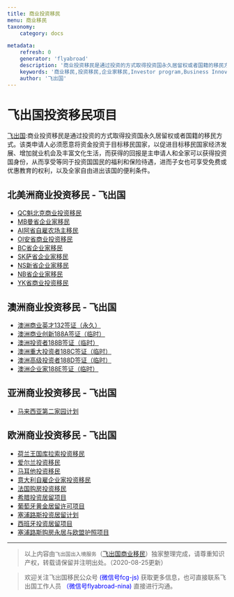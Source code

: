 ```yaml
---
title: 商业投资移民
menu: 商业移民
taxonomy:
    category: docs

metadata:
    refresh: 0
    generator: 'flyabroad'
    description: '商业投资移民是通过投资的方式取得投资国永久居留权或者国籍的移民方式。该类申请人必须愿意将资金投资于目标移民国家，以促进目标移民国家经济发展、增加就业机会及丰富文化生活，而获得的回报是主申请人和全家可以获得投资国身份，从而享受等同于投资国国民的福利和保险待遇，进而子女也可享受免费或优惠教育的权利，以及全家自由进出该国的便利条件。'
    keywords: '商业移民,投资移民,企业家移民,Investor program,Business Innovation and Investment visa,Entrepreneur stream'
    author: '飞出国'
---
```


# 飞出国投资移民项目

[飞出国](/home):商业投资移民是通过投资的方式取得投资国永久居留权或者国籍的移民方式。该类申请人必须愿意将资金投资于目标移民国家，以促进目标移民国家经济发展、增加就业机会及丰富文化生活，而获得的回报是主申请人和全家可以获得投资国身份，从而享受等同于投资国国民的福利和保险待遇，进而子女也可享受免费或优惠教育的权利，以及全家自由进出该国的便利条件。

## 北美洲商业投资移民 - 飞出国

* [QC魁北克商业投资移民](/ca/qc/business)
* [MB曼省企业家移民](/ca/mb/mpnp-bis)
* [AI阿省自雇农场主移民](/ca/ab/ainp-farmer-stream)
* [OI安省商业投资移民](/ca/on/oinp-business)
* [BC省企业家移民](/ca/bc/bcpnp-entrepreneur-immigration-program)
* [SK萨省企业家移民](/ca/sk/sinp-entrepreneurs)
* [NS新省企业家移民](/ca/ns/nsnp-entrepreneur)
* [NB省企业家移民](/ca/nb/nbpnp-entrepreneurial-stream)
* [YK省商业投资移民](/ca/yk/ybnp)

## 澳洲商业投资移民 - 飞出国

* [澳洲商业英才132签证（永久）](/au/business/132)
* [澳洲商业创新188A签证（临时）](/au/business/188a)
* [澳洲投资者188B签证（临时）](/au/business/188b)
* [澳洲重大投资者188C签证（临时）](/au/business/188c)
* [澳洲高级投资者188D签证（临时）](/au/business/188d)
* [澳洲企业家188E签证（临时）](/au/business/188e)

## 亚洲商业投资移民 - 飞出国

* [马来西亚第二家园计划](/as/malaysia)

## 欧洲商业投资移民 - 飞出国

* [荷兰王国库拉索投资移民](/eu/nertherlands/curacao)
* [爱尔兰投资移民](/eu/stamp4)
* [马耳他投资移民](/eu/malta)
* [意大利自雇企业家投资移民](/eu/Italy)
* [法国购房投资移民](/eu/France)
* [希腊投资居留项目](/eu/greece)
* [葡萄牙黄金居留许可项目](/eu/portugal)
* [塞浦路斯投资居留计划](/eu/cyprus)
* [西班牙投资居留项目](/eu/spain)
* [塞浦路斯购房永居与欧盟护照项目](/eu/cyprus)

------

> 以上内容由`飞出国出入境服务`（[飞出国商业移民](http://tz.flyabroad.com.hk)）独家整理完成，请尊重知识产权，转载请保留并注明出处。（2020-08-25更新）

> 欢迎关注飞出国移民公众号 <font color=Blue>(微信号fcg-js)</font> 获取更多信息，也可直接联系飞出国工作人员 <font color=Blue>（微信号flyabroad-nina)</font> 直接进行沟通。
